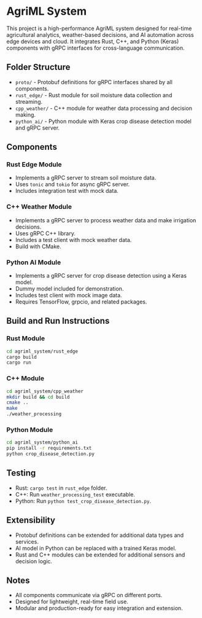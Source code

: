 # AgriML System

This project is a high-performance AgriML system designed for real-time agricultural analytics, weather-based decisions, and AI automation across edge devices and cloud. It integrates Rust, C++, and Python (Keras) components with gRPC interfaces for cross-language communication.

## Folder Structure

- `proto/` - Protobuf definitions for gRPC interfaces shared by all components.
- `rust_edge/` - Rust module for soil moisture data collection and streaming.
- `cpp_weather/` - C++ module for weather data processing and decision making.
- `python_ai/` - Python module with Keras crop disease detection model and gRPC server.

## Components

### Rust Edge Module

- Implements a gRPC server to stream soil moisture data.
- Uses `tonic` and `tokio` for async gRPC server.
- Includes integration test with mock data.

### C++ Weather Module

- Implements a gRPC server to process weather data and make irrigation decisions.
- Uses gRPC C++ library.
- Includes a test client with mock weather data.
- Build with CMake.

### Python AI Module

- Implements a gRPC server for crop disease detection using a Keras model.
- Dummy model included for demonstration.
- Includes test client with mock image data.
- Requires TensorFlow, grpcio, and related packages.

## Build and Run Instructions

### Rust Module

```bash
cd agriml_system/rust_edge
cargo build
cargo run
```

### C++ Module

```bash
cd agriml_system/cpp_weather
mkdir build && cd build
cmake ..
make
./weather_processing
```

### Python Module

```bash
cd agriml_system/python_ai
pip install -r requirements.txt
python crop_disease_detection.py
```

## Testing

- Rust: `cargo test` in `rust_edge` folder.
- C++: Run `weather_processing_test` executable.
- Python: Run `python test_crop_disease_detection.py`.

## Extensibility

- Protobuf definitions can be extended for additional data types and services.
- AI model in Python can be replaced with a trained Keras model.
- Rust and C++ modules can be extended for additional sensors and decision logic.

## Notes

- All components communicate via gRPC on different ports.
- Designed for lightweight, real-time field use.
- Modular and production-ready for easy integration and extension.
